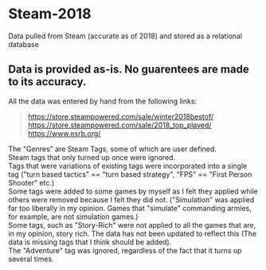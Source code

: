 # Steam-2018
Data pulled from Steam (accurate as of 2018) and stored as a relational database

## Data is provided as-is. No guarentees are made to its accuracy.
All the data was entered by hand from the following links:

> https://store.steampowered.com/sale/winter2018bestof/
> https://store.steampowered.com/sale/2018_top_played/
> https://www.esrb.org/

The "Genres" are Steam Tags, some of which are user defined.  
Steam tags that only turned up once were ignored.  
Tags that were variations of existing tags were incorporated into a single tag ("turn based tactics" == "turn based strategy", "FPS" == "First Person Shooter" etc.)  
Some tags were added to some games by myself as I felt they applied while others were removed because I felt they did not. ("Simulation" was applied far too liberally in my opinion. Games that "simulate" commanding armies, for example, are not simulation games.)  
Some tags, such as "Story-Rich" were not applied to all the games that are, in my opinion, story rich. The data has not been updated to reflect this (The data is missing tags that I think should be added).  
The "Adventure" tag was ignored, regardless of the fact that it turns up several times.  
